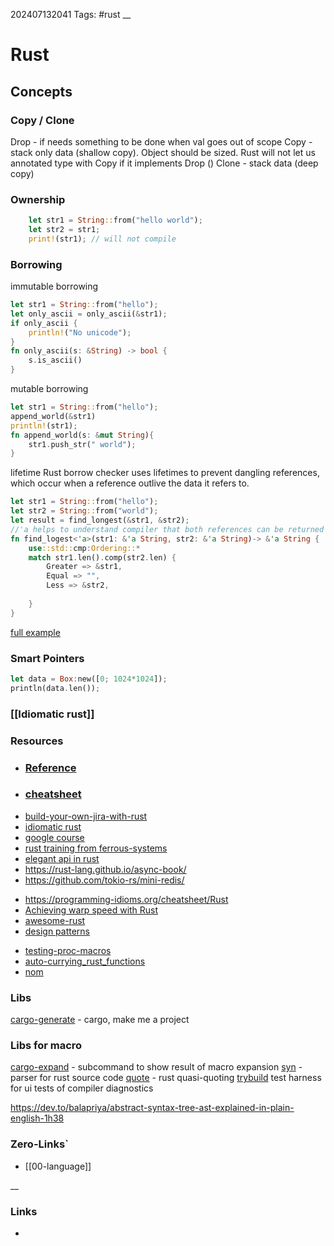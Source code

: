 202407132041
Tags: #rust
__
# Rust
## Concepts


### Copy / Clone
Drop - if needs something to be done when val goes out of scope
Copy - stack only data (shallow copy). Object should be sized. Rust will not let us annotated type with Copy if it implements Drop ()
Clone - stack data (deep copy)

### Ownership 

```rust
	let str1 = String::from("hello world");
	let str2 = str1;
	print!(str1); // will not compile
```

### Borrowing

immutable borrowing
```rust
let str1 = String::from("hello");
let only_ascii = only_ascii(&str1);
if only_ascii {
	println!("No unicode");
}
fn only_ascii(s: &String) -> bool {
	s.is_ascii()
}
```

mutable borrowing 
```rust
let str1 = String::from("hello");
append_world(&str1)
println!(str1);
fn append_world(s: &mut String){
	str1.push_str(" world");
}
```

lifetime
Rust borrow checker uses lifetimes to prevent dangling references, which occur when a reference outlive the data it refers to. 
```rust
let str1 = String::from("hello");
let str2 = String::from("world");
let result = find_longest(&str1, &str2);
//'a helps to understand compiler that both references can be returned
fn find_logest<'a>(str1: &'a String, str2: &'a String)-> &'a String {
	use::std::cmp:Ordering::*
	match str1.len().comp(str2.len) {
		Greater => &str1,
		Equal => "",
		Less => &str2,
		
	}
}
```

[full example](https://play.rust-lang.org/?version=stable&mode=debug&edition=2021&gist=b600bd45c2e3ff5bf51b177692395ae6)
### Smart Pointers

```rust
let data = Box:new([0; 1024*1024]);
println(data.len());
```

### [[Idiomatic rust]]

### Resources
- ### [Reference](https://doc.rust-lang.org/reference/introduction.html)
* ### [cheatsheet](https://upsuper.github.io/rust-cheatsheet/?dark,single,large)
- [build-your-own-jira-with-rust](https://github.com/LukeMathWalker/build-your-own-jira-with-rust)
- [idiomatic rust](https://github.com/mre/idiomatic-rust) 
- [google course](https://github.com/google/comprehensive-rust) 
- [rust training from ferrous-systems](https://rust-training.ferrous-systems.com/latest/slides/)
- [elegant api in rust](https://deterministic.space/elegant-apis-in-rust.html)
- https://rust-lang.github.io/async-book/
- https://github.com/tokio-rs/mini-redis/
* https://programming-idioms.org/cheatsheet/Rust
* [Achieving warp speed with Rust](https://gist.github.com/jFransham/369a86eff00e5f280ed25121454acec1)
* [awesome-rust](https://github.com/rust-unofficial/awesome-rust)
* [design patterns](https://rust-unofficial.github.io/patterns/)
- [testing-proc-macros](https://ferrous-systems.com/blog/testing-proc-macros/) 
 - [auto-currying_rust_functions](https://oppi.li/posts/auto-currying_rust_functions/)
 - [nom](https://tfpk.github.io/nominomicon/introduction.html)

### Libs
[cargo-generate](https://github.com/cargo-generate/cargo-generate)  - cargo, make me a project

### Libs for macro
[cargo-expand](https://github.com/dtolnay/cargo-expand)  - subcommand to show result of macro expansion
[syn](https://github.com/dtolnay/syn) - parser for rust source code
[quote](https://github.com/dtolnay/quote) - rust quasi-quoting
[trybuild](https://github.com/dtolnay/trybuild) test harness for ui tests of compiler diagnostics

https://dev.to/balapriya/abstract-syntax-tree-ast-explained-in-plain-english-1h38
### Zero-Links`
- [[00-language]]

__
### Links
- 

 
